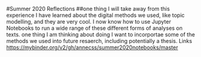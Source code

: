 #Summer 2020 Reflections
##one thing I will take away from this experience
I have learned about the digital methods we used, like topic modelling, and they are very cool. I now know how to use Jupyter Notebooks to run a wide range of these different forms of analyses on texts.
one thing I am thinking about doing
I want to incorportae some of the methods we used into future resaerch, including potentially a thesis.
Links
https://mybinder.org/v2/gh/annecss/summer2020notebooks/master
